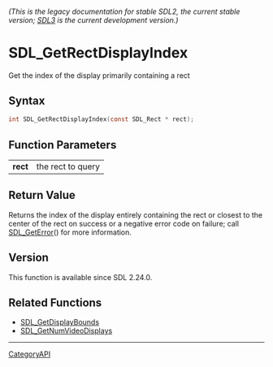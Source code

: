 ###### (This is the legacy documentation for stable SDL2, the current stable version; [SDL3](https://wiki.libsdl.org/SDL3/) is the current development version.)
# SDL_GetRectDisplayIndex

Get the index of the display primarily containing a rect

## Syntax

```c
int SDL_GetRectDisplayIndex(const SDL_Rect * rect);

```

## Function Parameters

|              |                   |
| ------------ | ----------------- |
| **rect**     | the rect to query |

## Return Value

Returns the index of the display entirely containing the rect or closest to
the center of the rect on success or a negative error code on failure; call
[SDL_GetError](SDL_GetError.md)() for more information.

## Version

This function is available since SDL 2.24.0.

## Related Functions

* [SDL_GetDisplayBounds](SDL_GetDisplayBounds.md)
* [SDL_GetNumVideoDisplays](SDL_GetNumVideoDisplays.md)

----
[CategoryAPI](CategoryAPI.md)
